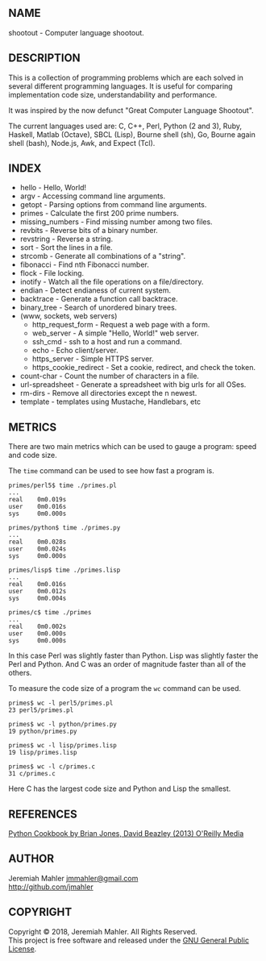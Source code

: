 
NAME
----

shootout - Computer language shootout.

DESCRIPTION
-----------

This is a collection of programming problems which are each solved in
several different programming languages.  It is useful for comparing
implementation code size, understandability and performance.

It was inspired by the now defunct "Great Computer Language Shootout".

The current languages used are: C, C++, Perl, Python (2 and 3),
Ruby, Haskell, Matlab (Octave), SBCL (Lisp), Bourne shell (sh),
Go, Bourne again shell (bash), Node.js, Awk, and Expect (Tcl).

INDEX
-----

* hello - Hello, World!
* argv - Accessing command line arguments.
* getopt - Parsing options from command line arguments.
* primes - Calculate the first 200 prime numbers.
* missing_numbers - Find missing number among two files.
* revbits - Reverse bits of a binary number.
* revstring - Reverse a string.
* sort - Sort the lines in a file.
* strcomb - Generate all combinations of a "string".
* fibonacci - Find nth Fibonacci number.
* flock - File locking.
* inotify - Watch all the file operations on a file/directory.
* endian - Detect endianess of current system.
* backtrace - Generate a function call backtrace.
* binary_tree - Search of unordered binary trees.
* (www, sockets, web servers)
  * http_request_form - Request a web page with a form.
  * web_server - A simple "Hello, World!" web server.
  * ssh_cmd - ssh to a host and run a command.
  * echo - Echo client/server.
  * https_server - Simple HTTPS server.
  * https_cookie_redirect - Set a cookie, redirect, and check the token.
* count-char - Count the number of characters in a file.
* url-spreadsheet - Generate a spreadsheet with big urls for all OSes.
* rm-dirs - Remove all directories except the n newest.
* template - templates using Mustache, Handlebars, etc

METRICS
-------

There are two main metrics which can be used to gauge a
program: speed and code size.

The `time` command can be used to see how fast a program is.

    primes/perl5$ time ./primes.pl
    ...
    real    0m0.019s
    user    0m0.016s
    sys     0m0.000s

    primes/python$ time ./primes.py
    ...
    real    0m0.028s
    user    0m0.024s
    sys     0m0.000s

    primes/lisp$ time ./primes.lisp
    ...
    real    0m0.016s
    user    0m0.012s
    sys     0m0.004s

    primes/c$ time ./primes
    ...
    real    0m0.002s
    user    0m0.000s
    sys     0m0.000s

In this case Perl was slightly faster than Python.
Lisp was slightly faster the Perl and Python.
And C was an order of magnitude faster than all of the others.

To measure the code size of a program the `wc` command can be used.

    primes$ wc -l perl5/primes.pl 
    23 perl5/primes.pl

    primes$ wc -l python/primes.py
    19 python/primes.py

    primes$ wc -l lisp/primes.lisp
    19 lisp/primes.lisp

    primes$ wc -l c/primes.c
    31 c/primes.c

Here C has the largest code size and Python and Lisp the smallest.

REFERENCES
----------

[Python Cookbook by Brian Jones, David Beazley (2013) O'Reilly Media](http://shop.oreilly.com/product/0636920027072.do)

AUTHOR
------

Jeremiah Mahler <jmmahler@gmail.com><br>
<http://github.com/jmahler>

COPYRIGHT
---------

Copyright &copy; 2018, Jeremiah Mahler.  All Rights Reserved.<br>
This project is free software and released under
the [GNU General Public License][gpl].

 [gpl]: http://www.gnu.org/licenses/gpl.html


